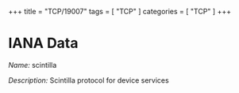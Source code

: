 +++
title = "TCP/19007"
tags = [ "TCP" ]
categories = [ "TCP" ]
+++

# IANA Data

_Name:_ scintilla

_Description:_ Scintilla protocol for device services

